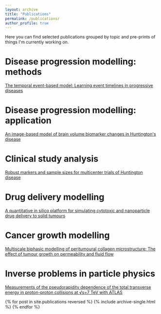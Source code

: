 ```yaml
---
layout: archive
title: "Publications"
permalink: /publications/
author_profile: true
---
```


Here you can find selected publications grouped by topic and pre-prints of things I'm currently working on.

Disease progression modelling: methods
===

[The temporal event-based model: Learning event timelines in progressive diseases](https://direct.mit.edu/imag/article/doi/10.1162/imag_a_00010/117183/The-temporal-event-based-model-Learning-event)

Disease progression modelling: application
===

[An image-based model of brain volume biomarker changes in Huntington's disease](http://pawij.github.io/files/paper_acn_2018.pdf)

Clinical study analysis
===

[Robust markers and sample sizes for multicenter trials of Huntington disease](http://pawij.github.io/files/paper_an_2020.pdf)

Drug delivery modelling
===

[A quantitative in silico platform for simulating cytotoxic and nanoparticle drug delivery to solid tumours](http://pawij.github.io/files/paper_rsif_2019.pdf)

Cancer growth modelling
===

[Multiscale biphasic modelling of peritumoural collagen microstructure: The effect of tumour growth on permeability and fluid flow](http://pawij.github.io/files/paper_pone_2017.pdf)

Inverse problems in particle physics
===

[Measurements of the pseudorapidity dependence of the total transverse energy in proton-proton collisions at √s=7 TeV with ATLAS](http://pawij.github.io/files/paper_jhep_2012.pdf)

<!-- {% include base_path %} -->

{% for post in site.publications reversed %}
  {% include archive-single.html %}
{% endfor %}
